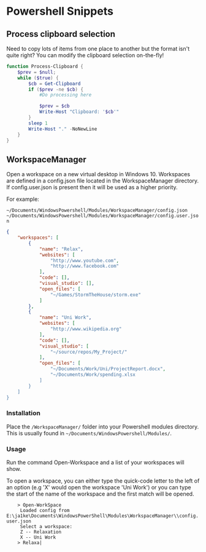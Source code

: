 # Powershell Snippets

## Process clipboard selection

Need to copy lots of items from one place to another but the format isn't quite right? You can modify the clipboard selection on-the-fly!

```Powershell
function Process-Clipboard {
    $prev = $null;
    while ($true) {
        $cb = Get-Clipboard
        if ($prev -ne $cb) {
            #Do processing here

            $prev = $cb
            Write-Host "Clipboard: '$cb'"
        }
        sleep 1
        Write-Host "." -NoNewLine
    }
}
```

## WorkspaceManager

Open a workspace on a new virtual desktop in Windows 10. Workspaces are defined in a config.json file located in the WorkspaceManager directory. If config.user.json is present then it will be used as a higher priority.

For example:

`~/Documents/WindowsPowershell/Modules/WorkspaceManager/config.json`
`~/Documents/WindowsPowershell/Modules/WorkspaceManager/config.user.json`

```json
{
    "workspaces": [
        {
            "name": "Relax",
            "websites": [
                "http://www.youtube.com",
                "http://www.facebook.com"
            ],
            "code": [],
            "visual_studio": [],
            "open_files": [
                "~/Games/StormTheHouse/storm.exe"
            ]
        },
        {
            "name": "Uni Work",
            "websites": [
                "http://www.wikipedia.org"
            ],
            "code": [],
            "visual_studio": [
                "~/source/repos/My_Project/"
            ],
            "open_files": [
                "~/Documents/Work/Uni/ProjectReport.docx",
                "~/Documents/Work/spending.xlsx
            ]
        }
    ]
}
```

### Installation

Place the `/WorkspaceManager/` folder into your Powershell modules directory. This is usually found in `~/Documents/WindowsPowershell/Modules/`.

### Usage

Run the command Open-Workspace and a list of your workspaces will show.

To open a workspace, you can either type the quick-code letter to the left of an option (e.g 'X' would open the workspace 'Uni Work') or you can type the start of the name of the workspace and the first match will be opened.

```
    > Open-WorkSpace
     Loaded config from  E:\ja1ke\Documents\WindowsPowerShell\Modules\WorkspaceManager\\config. user.json
     Select a workspace:
     Z -- Relaxation
     X -- Uni Work
    > Relaxa|
```
